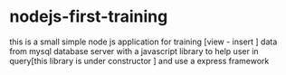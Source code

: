 # nodejs-first-training

this is a small simple node js application for training [view - insert ] data from mysql database  server 
with a javascript library to help user in query[this library is under constructor ] and use a express framework 
